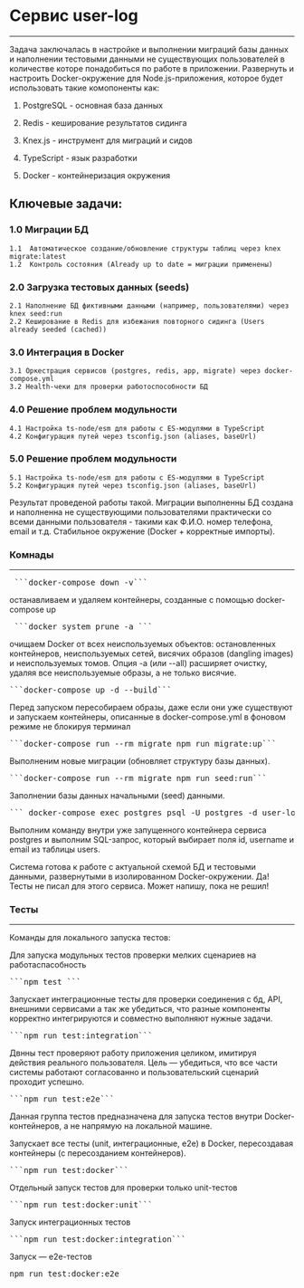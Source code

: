 # Сервис user-log
--------------------
 Задача заключалась в настройке и выполнении миграций базы данных и наполнении тестовыми данными не существующих пользователей 
 в количестве которе понадобиться по работе в приложении. Развернуть и настроить Docker-окружение для Node.js-приложения, 
 которое будет использовать такие комопоненты как:

 1. PostgreSQL - основная база данных

 2. Redis - кеширование результатов сидинга

 3. Knex.js - инструмент для миграций и сидов

 4. TypeScript - язык разработки

 5. Docker - контейнеризация окружения



## Ключевые задачи:
### 1.0 Миграции БД
    1.1  Автоматическое создание/обновление структуры таблиц через knex migrate:latest
    1.2  Контроль состояния (Already up to date = миграции применены)

### 2.0 Загрузка тестовых данных (seeds)
    2.1 Наполнение БД фиктивными данными (например, пользователями) через knex seed:run
    2.2 Кеширование в Redis для избежания повторного сидинга (Users already seeded (cached))

### 3.0 Интеграция в Docker
    3.1 Оркестрация сервисов (postgres, redis, app, migrate) через docker-compose.yml
    3.2 Health-чеки для проверки работоспособности БД

### 4.0 Решение проблем модульности
    4.1 Настройка ts-node/esm для работы с ES-модулями в TypeScript
    4.2 Конфигурация путей через tsconfig.json (aliases, baseUrl)
    
### 5.0 Решение проблем модульности
    5.1 Настройка ts-node/esm для работы с ES-модулями в TypeScript
    5.2 Конфигурация путей через tsconfig.json (aliases, baseUrl)

Результат проведеной работы такой. Миграции выполненны БД создана и наполненна не существующими пользователями практически со всеми данными пользователя - такими как Ф.И.О. 
номер телефона, email и т.д. Стабильное окружение (Docker + корректные импорты).

### Комнады 
-------------
<pre> ```docker-compose down -v``` </pre>
останавливаем и удаляем контейнеры, созданные с помощью docker-compose up

<pre> ```docker system prune -a ``` </pre>
очищаем Docker от всех неиспользуемых объектов: остановленных контейнеров, неиспользуемых сетей, висячих образов (dangling images) и неиспользуемых томов. Опция -a (или --all) расширяет очистку, удаляя все неиспользуемые образы, а не только висячие.

<pre>```docker-compose up -d --build```</pre>
Перед запуском пересобираем образы, даже если они уже существуют и запускаем контейнеры, описанные в docker-compose.yml в фоновом режиме не блокируя терминал

<pre>```docker-compose run --rm migrate npm run migrate:up```</pre>
Выполненим новые миграции (обновляет структуру базы данных).

<pre>```docker-compose run --rm migrate npm run seed:run```</pre>
 Заполнении базы данных начальными (seed) данными.

<pre>``` docker-compose exec postgres psql -U postgres -d user-log -c "SELECT id, username, email FROM users;"```</pre>
Выполним команду внутри уже запущенного контейнера сервиса postgres и выполним SQL-запрос, который выбирает поля id, username и email из таблицы users.

Система готова к работе с актуальной схемой БД и тестовыми данными, развернутыми в изолированном Docker-окружении. 
Да! Тесты не писал для этого сервиса. Может напишу, пока не решил!

### Тесты
____________
Команды для локального запуска тестов:

Для запуска модульных тестов проверки мелких сценариев на работаспасобность 
<pre>```npm test ```</pre>

Запускает интеграционные тесты для проверки соединения с бд, API, внешними сервисами 
а так же убедиться, что разные компоненты корректно интегрируются и совместно выполняют нужные задачи.
<pre>```npm run test:integration```</pre>

Двнны тест проверяют работу приложения целиком, имитируя действия реального пользователя.
Цель — убедиться, что все части системы работают согласованно и пользовательский сценарий проходит успешно.
<pre>```npm run test:e2e```</pre> 

Данная группа тестов предназначена для запуска тестов внутри Docker-контейнеров, а не напрямую на локальной машине.

Запускает все тесты (unit, интеграционные, e2e) в Docker, пересоздавая контейнеры (с пересозданием контейнеров).
<pre>```npm run test:docker```</pre>

Отдельный запуск тестов для проверки только unit-тестов 
<pre>```npm run test:docker:unit```</pre> 

Запуск интеграционных тестов
<pre>```npm run test:docker:integration```</pre>

Запуск — e2e-тестов
<pre>npm run test:docker:e2e</pre> 



